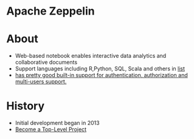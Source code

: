 # Apache Zeppelin

# About
- Web-based notebook enables interactive data analytics and collaborative documents
- Support languages including R,Python, SQL, Scala and others in [list](https://zeppelin.apache.org/supported_interpreters.html)
- [has pretty good built-in support for authentication, authorization and multi-users support.](https://zeppelin.apache.org/docs/0.8.0/setup/security/shiro_authentication.html)
# History
- Initial development began in 2013
- [Become a Top-Level Project](https://news.apache.org/foundation/entry/the_apache_software_foundation_announces92)
